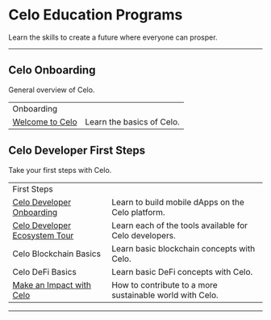 
# Celo Education Programs

Learn the skills to create a future where everyone can prosper.



---



## Celo Onboarding

General overview of Celo.


<table>
  <tr>
   <td colspan="2" >Onboarding
   </td>
  </tr>
  <tr>
   <td>  <a href="https://docs.google.com/document/d/1TfbpOTsgG3AuOub21HJEaoaz2EqhlZRZnYKVdY2XOvQ/edit#">Welcome to Celo</a>
   </td>
   <td>Learn the basics of Celo.
   </td>
  </tr>
</table>



## Celo Developer First Steps

Take your first steps with Celo.


<table>
  <tr>
   <td colspan="2" >First Steps
   </td>
  </tr>
  <tr>
   <td><a href="https://docs.google.com/document/d/1H2rpmdzu69Shd8VItQ57wVQ2TdSHjBqEoQqLr-8gfAc/edit#">Celo Developer Onboarding</a>
   </td>
   <td>Learn to build mobile dApps on the Celo platform.
   </td>
  </tr>
  <tr>
   <td><a href="https://docs.google.com/document/d/1GxfccfYbj72jLUNe3gPr4Zodp1DsH9AfvcE4CftTUuE/edit#heading=h.7ure2e6f5dkx">Celo Developer Ecosystem Tour</a>
   </td>
   <td>Learn each of the tools available for Celo developers.
   </td>
  </tr>
  <tr>
   <td>Celo Blockchain Basics
   </td>
   <td>Learn basic blockchain concepts with Celo.
   </td>
  </tr>
  <tr>
   <td>Celo DeFi Basics
   </td>
   <td>Learn basic DeFi concepts with Celo.
   </td>
  </tr>
  <tr>
   <td><a href="https://docs.google.com/document/d/1Og4NQPhyEqBz7mry_hkTK98-1YPOaoLHESDSMRwmGLk/edit#heading=h.8h38p93945g7">Make an Impact with Celo</a>
   </td>
   <td>How to contribute to a more sustainable world with Celo.
   </td>
  </tr>
</table>




---
